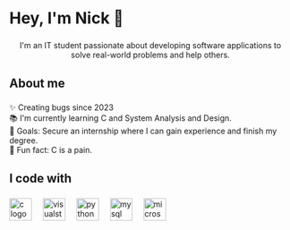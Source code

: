 <h1 align="left">Hey, I'm Nick 👋</h1>

###

<p align="center">I'm an IT student passionate about developing software applications to solve real-world problems and help others.</p>

###

<h2 align="left">About me</h2>

###

<p align="left">✨ Creating bugs since 2023<br>📚 I'm currently learning C and System Analysis and Design.<br>🎯 Goals: Secure an internship where I can gain experience and finish my degree.<br>🎲 Fun fact: C is a pain.</p>

###

<h2 align="left">I code with</h2>

###

<div align="left">
  <img src="https://cdn.jsdelivr.net/gh/devicons/devicon/icons/c/c-original.svg" height="40" alt="c logo"  />
  <img width="12" />
  <img src="https://cdn.jsdelivr.net/gh/devicons/devicon/icons/visualstudio/visualstudio-plain.svg" height="40" alt="visualstudio logo"  />
  <img width="12" />
  <img src="https://cdn.jsdelivr.net/gh/devicons/devicon/icons/python/python-original.svg" height="40" alt="python logo"  />
  <img width="12" />
  <img src="https://cdn.jsdelivr.net/gh/devicons/devicon/icons/mysql/mysql-original.svg" height="40" alt="mysql logo"  />
  <img width="12" />
  <img src="https://cdn.jsdelivr.net/gh/devicons/devicon/icons/microsoftsqlserver/microsoftsqlserver-plain.svg" height="40" alt="microsoftsqlserver logo"  />
</div>

###
